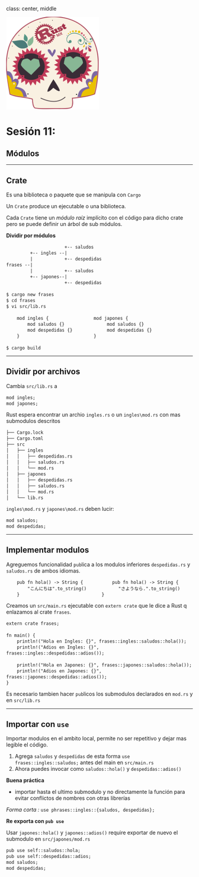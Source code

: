 class: center, middle

<img src="../assets/images/rustmx-logo.svg" alt="RustMX" width="250rem" height="auto">

# Sesión 11: 
## Módulos

---
## Crate
Es una biblioteca o paquete que se manipula con `Cargo`

Un `Crate` produce un ejecutable o una biblioteca.

Cada `Crate` tiene un _módulo raíz_ implícito con el código para dicho crate pero se puede definir un árbol de sub módulos.

**Dividir por módulos**

```
                      +-- saludos
         +-- ingles --|
         |            +-- despedidas
frases --|
         |            +-- saludos
         +-- japones--|
                      +-- despedidas

$ cargo new frases
$ cd frases
$ vi src/lib.rs

    mod ingles {                 mod japones {
        mod saludos {}                mod saludos {}
        mod despedidas {}             mod despedidas {}
    }                            }

$ cargo build
```

---
## Dividir por archivos
Cambia `src/lib.rs` a
```
mod ingles;
mod japones;
```
Rust espera encontrar un archio `ingles.rs` o un `ingles\mod.rs` con mas submodulos descritos
```
├── Cargo.lock
├── Cargo.toml
├── src
│   ├── ingles
│   │   ├── despedidas.rs
│   │   ├── saludos.rs
│   │   └── mod.rs
│   ├── japones
│   │   ├── despedidas.rs
│   │   ├── saludos.rs
│   │   └── mod.rs
│   └── lib.rs
```
`ingles\mod.rs` y `japones\mod.rs` deben lucir:
```
mod saludos;
mod despedidas;
```

---
## Implementar modulos
Agreguemos funcionalidad `pub`lica a los modulos inferiores `despedidas.rs` y `saludos.rs` de ambos idiomas.
```
    pub fn hola() -> String {           pub fn hola() -> String {
        "こんにちは".to_string()            "さようなら.".to_string()
    }                               }
```
Creamos un `src/main.rs` ejecutable con `extern crate` que le dice a Rust q enlazamos al crate `frases`.
```
extern crate frases;

fn main() {
    println!("Hola en Ingles: {}", frases::ingles::saludos::hola());
    println!("Adios en Ingles: {}", frases::ingles::despedidas::adios());

    println!("Hola en Japones: {}", frases::japones::saludos::hola());
    println!("Adios en Japones: {}", frases::japones::despedidas::adios());
}
```
Es necesario tambien hacer `pub`licos los submodulos declarados en `mod.rs` y en `src/lib.rs`

---
## Importar con `use`
Importar modulos en el ambito local, permite no ser repetitivo y dejar mas legible el código.

1. Agrega `saludos` y `despedidas` de esta forma `use frases::ingles::saludos;` antes del main en `src/main.rs`
2. Ahora puedes invocar como `saludos::hola()` y `despedidas::adios()`

**Buena práctica**
- importar hasta el ultimo submodulo y no directamente la función para evitar conflictos de nombres con otras librerías

_Forma corta :_ `use phrases::ingles::{saludos, despedidas};`

**Re exporta con `pub use`**

Usar `japones::hola()` y `japones::adios()` require exportar de nuevo el submodulo en `src/japones/mod.rs`
```
pub use self::saludos::hola;
pub use self::despedidas::adios;
mod saludos;
mod despedidas;
```
